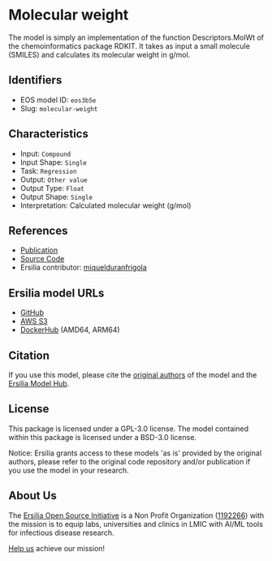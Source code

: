 # Molecular weight

The model is simply an implementation of the function Descriptors.MolWt of the chemoinformatics package RDKIT. It takes as input a small molecule (SMILES) and calculates its molecular weight in g/mol.

## Identifiers

* EOS model ID: `eos3b5e`
* Slug: `molecular-weight`

## Characteristics

* Input: `Compound`
* Input Shape: `Single`
* Task: `Regression`
* Output: `Other value`
* Output Type: `Float`
* Output Shape: `Single`
* Interpretation: Calculated molecular weight (g/mol)

## References

* [Publication](https://www.rdkit.org/docs/RDKit_Book.html)
* [Source Code](https://github.com/rdkit/rdkit)
* Ersilia contributor: [miquelduranfrigola](https://github.com/miquelduranfrigola)

## Ersilia model URLs
* [GitHub](https://github.com/ersilia-os/eos3b5e)
* [AWS S3](https://ersilia-models-zipped.s3.eu-central-1.amazonaws.com/eos3b5e.zip)
* [DockerHub](https://hub.docker.com/r/ersiliaos/eos3b5e) (AMD64, ARM64)

## Citation

If you use this model, please cite the [original authors](https://www.rdkit.org/docs/RDKit_Book.html) of the model and the [Ersilia Model Hub](https://github.com/ersilia-os/ersilia/blob/master/CITATION.cff).

## License

This package is licensed under a GPL-3.0 license. The model contained within this package is licensed under a BSD-3.0 license.

Notice: Ersilia grants access to these models 'as is' provided by the original authors, please refer to the original code repository and/or publication if you use the model in your research.

## About Us

The [Ersilia Open Source Initiative](https://ersilia.io) is a Non Profit Organization ([1192266](https://register-of-charities.charitycommission.gov.uk/charity-search/-/charity-details/5170657/full-print)) with the mission is to equip labs, universities and clinics in LMIC with AI/ML tools for infectious disease research.

[Help us](https://www.ersilia.io/donate) achieve our mission!